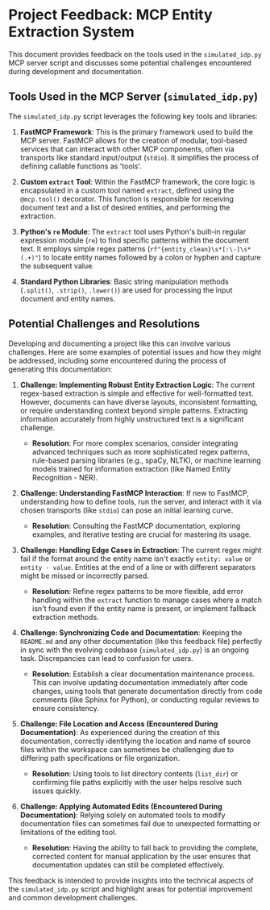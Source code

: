 # Project Feedback: MCP Entity Extraction System

This document provides feedback on the tools used in the `simulated_idp.py` MCP server script and discusses some potential challenges encountered during development and documentation.

## Tools Used in the MCP Server (`simulated_idp.py`)

The `simulated_idp.py` script leverages the following key tools and libraries:

1.  **FastMCP Framework**: This is the primary framework used to build the MCP server. FastMCP allows for the creation of modular, tool-based services that can interact with other MCP components, often via transports like standard input/output (`stdio`). It simplifies the process of defining callable functions as 'tools'.

2.  **Custom `extract` Tool**: Within the FastMCP framework, the core logic is encapsulated in a custom tool named `extract`, defined using the `@mcp.tool()` decorator. This function is responsible for receiving document text and a list of desired entities, and performing the extraction.

3.  **Python's `re` Module**: The `extract` tool uses Python's built-in regular expression module (`re`) to find specific patterns within the document text. It employs simple regex patterns (`rf"{entity_clean}\s*[:\-]\s*(.+)"`) to locate entity names followed by a colon or hyphen and capture the subsequent value.

4.  **Standard Python Libraries**: Basic string manipulation methods (`.split()`, `.strip()`, `.lower()`) are used for processing the input document and entity names.

## Potential Challenges and Resolutions

Developing and documenting a project like this can involve various challenges. Here are some examples of potential issues and how they might be addressed, including some encountered during the process of generating this documentation:

1.  **Challenge: Implementing Robust Entity Extraction Logic**: The current regex-based extraction is simple and effective for well-formatted text. However, documents can have diverse layouts, inconsistent formatting, or require understanding context beyond simple patterns. Extracting information accurately from highly unstructured text is a significant challenge.
    *   **Resolution**: For more complex scenarios, consider integrating advanced techniques such as more sophisticated regex patterns, rule-based parsing libraries (e.g., spaCy, NLTK), or machine learning models trained for information extraction (like Named Entity Recognition - NER).

2.  **Challenge: Understanding FastMCP Interaction**: If new to FastMCP, understanding how to define tools, run the server, and interact with it via chosen transports (like `stdio`) can pose an initial learning curve.
    *   **Resolution**: Consulting the FastMCP documentation, exploring examples, and iterative testing are crucial for mastering its usage.

3.  **Challenge: Handling Edge Cases in Extraction**: The current regex might fail if the format around the entity name isn't exactly `entity: value` or `entity - value`. Entities at the end of a line or with different separators might be missed or incorrectly parsed.
    *   **Resolution**: Refine regex patterns to be more flexible, add error handling within the `extract` function to manage cases where a match isn't found even if the entity name is present, or implement fallback extraction methods.

4.  **Challenge: Synchronizing Code and Documentation**: Keeping the `README.md` and any other documentation (like this feedback file) perfectly in sync with the evolving codebase (`simulated_idp.py`) is an ongoing task. Discrepancies can lead to confusion for users.
    *   **Resolution**: Establish a clear documentation maintenance process. This can involve updating documentation immediately after code changes, using tools that generate documentation directly from code comments (like Sphinx for Python), or conducting regular reviews to ensure consistency.

5.  **Challenge: File Location and Access (Encountered During Documentation)**: As experienced during the creation of this documentation, correctly identifying the location and name of source files within the workspace can sometimes be challenging due to differing path specifications or file organization.
    *   **Resolution**: Using tools to list directory contents (`list_dir`) or confirming file paths explicitly with the user helps resolve such issues quickly.

6.  **Challenge: Applying Automated Edits (Encountered During Documentation)**: Relying solely on automated tools to modify documentation files can sometimes fail due to unexpected formatting or limitations of the editing tool.
    *   **Resolution**: Having the ability to fall back to providing the complete, corrected content for manual application by the user ensures that documentation updates can still be completed effectively.

This feedback is intended to provide insights into the technical aspects of the `simulated_idp.py` script and highlight areas for potential improvement and common development challenges. 